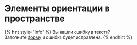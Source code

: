 # Элементы ориентации в пространстве

{% hint style="info" %}
Вы нашли ошибку в тексте?\
Заполните [форму](https://forms.gle/191Za6muNDFdTQkU6) и ошибка будет исправлена.
{% endhint %}
